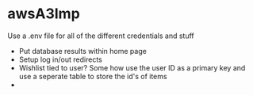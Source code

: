 # awsA3Imp

Use a .env file for all of the different credentials and stuff

- Put database results within home page
- Setup log in/out redirects
- Wishlist tied to user? Some how use the user ID as a primary key and use a seperate table to store the id's of items
- 